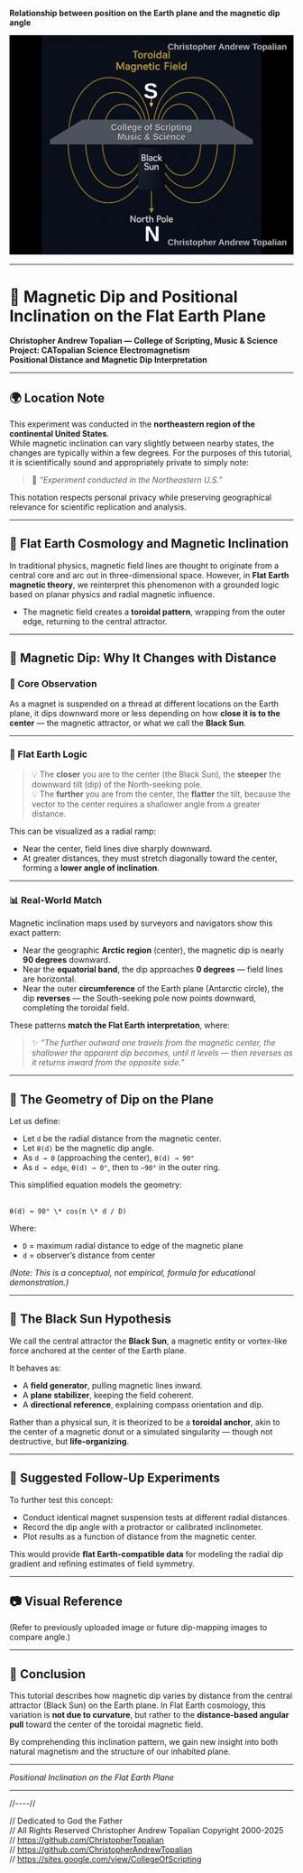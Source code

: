 
**Relationship between position on the Earth plane and the magnetic dip angle**

![toroidal_magnetic_field](textures/toroidal_magnetic_field.png)  

---

# 📘 Magnetic Dip and Positional Inclination on the Flat Earth Plane  
**Christopher Andrew Topalian — College of Scripting, Music & Science**  
**Project: CATopalian Science Electromagnetism**  
**Positional Distance and Magnetic Dip Interpretation**

---

## 🌍 Location Note

This experiment was conducted in the **northeastern region of the continental United States**.  
While magnetic inclination can vary slightly between nearby states, the changes are typically within a few degrees. For the purposes of this tutorial, it is scientifically sound and appropriately private to simply note:

> 📌 *“Experiment conducted in the Northeastern U.S.”*

This notation respects personal privacy while preserving geographical relevance for scientific replication and analysis.

---

## 🧭 Flat Earth Cosmology and Magnetic Inclination

In traditional physics, magnetic field lines are thought to originate from a central core and arc out in three-dimensional space. However, in **Flat Earth magnetic theory**, we reinterpret this phenomenon with a grounded logic based on planar physics and radial magnetic influence.

- The magnetic field creates a **toroidal pattern**, wrapping from the outer edge, returning to the central attractor.

---

## 🔽 Magnetic Dip: Why It Changes with Distance

### 🌌 Core Observation

As a magnet is suspended on a thread at different locations on the Earth plane, it dips downward more or less depending on how **close it is to the center** — the magnetic attractor, or what we call the **Black Sun**.

---

### 🧠 Flat Earth Logic

> 💡 The **closer** you are to the center (the Black Sun), the **steeper** the downward tilt (dip) of the North-seeking pole.  
> 💡 The **further** you are from the center, the **flatter** the tilt, because the vector to the center requires a shallower angle from a greater distance.

This can be visualized as a radial ramp:

- Near the center, field lines dive sharply downward.
- At greater distances, they must stretch diagonally toward the center, forming a **lower angle of inclination**.

---

### 📊 Real-World Match

Magnetic inclination maps used by surveyors and navigators show this exact pattern:

- Near the geographic **Arctic region** (center), the magnetic dip is nearly **90 degrees** downward.
- Near the **equatorial band**, the dip approaches **0 degrees** — field lines are horizontal.
- Near the outer **circumference** of the Earth plane (Antarctic circle), the dip **reverses** — the South-seeking pole now points downward, completing the toroidal field.

These patterns **match the Flat Earth interpretation**, where:

> ✨ *“The further outward one travels from the magnetic center, the shallower the apparent dip becomes, until it levels — then reverses as it returns inward from the opposite side.”*

---

## 📐 The Geometry of Dip on the Plane

Let us define:

- Let `d` be the radial distance from the magnetic center.
- Let `θ(d)` be the magnetic dip angle.
- As `d → 0` (approaching the center), `θ(d) → 90°`
- As `d → edge`, `θ(d) → 0°`, then to `−90°` in the outer ring.

This simplified equation models the geometry:

```

θ(d) ≈ 90° \* cos(π \* d / D)

```

Where:

- `D` = maximum radial distance to edge of the magnetic plane
- `d` = observer’s distance from center

*(Note: This is a conceptual, not empirical, formula for educational demonstration.)*

---

## 🧲 The Black Sun Hypothesis

We call the central attractor the **Black Sun**, a magnetic entity or vortex-like force anchored at the center of the Earth plane.

It behaves as:

- A **field generator**, pulling magnetic lines inward.
- A **plane stabilizer**, keeping the field coherent.
- A **directional reference**, explaining compass orientation and dip.

Rather than a physical sun, it is theorized to be a **toroidal anchor**, akin to the center of a magnetic donut or a simulated singularity — though not destructive, but **life-organizing**.

---

## 🧪 Suggested Follow-Up Experiments

To further test this concept:

- Conduct identical magnet suspension tests at different radial distances.
- Record the dip angle with a protractor or calibrated inclinometer.
- Plot results as a function of distance from the magnetic center.

This would provide **flat Earth-compatible data** for modeling the radial dip gradient and refining estimates of field symmetry.

---

## 📷 Visual Reference

(Refer to previously uploaded image or future dip-mapping images to compare angle.)

---

## 🧾 Conclusion

This tutorial describes how magnetic dip varies by distance from the central attractor (Black Sun) on the Earth plane. In Flat Earth cosmology, this variation is **not due to curvature**, but rather to the **distance-based angular pull** toward the center of the toroidal magnetic field.

By comprehending this inclination pattern, we gain new insight into both natural magnetism and the structure of our inhabited plane.

---

*Positional Inclination on the Flat Earth Plane*

---

//----//

// Dedicated to God the Father  
// All Rights Reserved Christopher Andrew Topalian Copyright 2000-2025  
// https://github.com/ChristopherTopalian  
// https://github.com/ChristopherAndrewTopalian  
// https://sites.google.com/view/CollegeOfScripting  

